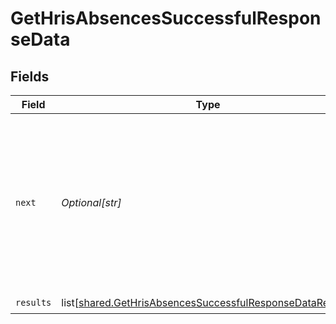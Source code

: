 # GetHrisAbsencesSuccessfulResponseData


## Fields

| Field                                                                                                                                   | Type                                                                                                                                    | Required                                                                                                                                | Description                                                                                                                             |
| --------------------------------------------------------------------------------------------------------------------------------------- | --------------------------------------------------------------------------------------------------------------------------------------- | --------------------------------------------------------------------------------------------------------------------------------------- | --------------------------------------------------------------------------------------------------------------------------------------- |
| `next`                                                                                                                                  | *Optional[str]*                                                                                                                         | :heavy_check_mark:                                                                                                                      | Cursor string that can be passed to the `cursor` query parameter to get the next page. If this is `null`, then there are no more pages. |
| `results`                                                                                                                               | list[[shared.GetHrisAbsencesSuccessfulResponseDataResults](undefined/models/shared/gethrisabsencessuccessfulresponsedataresults.md)]    | :heavy_check_mark:                                                                                                                      | N/A                                                                                                                                     |